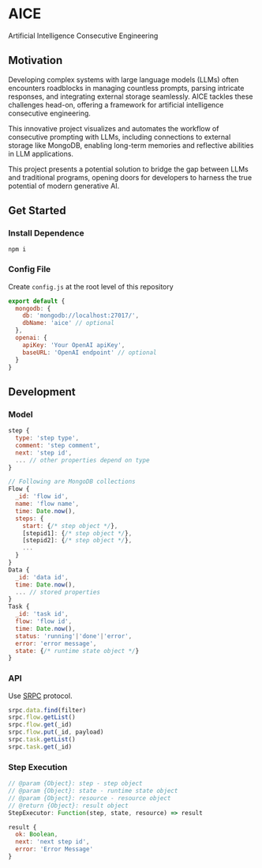 # AICE

Artificial Intelligence Consecutive Engineering

## Motivation

Developing complex systems with large language models (LLMs) often encounters roadblocks in managing countless prompts, parsing intricate responses, and integrating external storage seamlessly. AICE tackles these challenges head-on, offering a framework for artificial intelligence consecutive engineering.

This innovative project visualizes and automates the workflow of consecutive prompting with LLMs, including connections to external storage like MongoDB, enabling long-term memories and reflective abilities in LLM applications.

This project presents a potential solution to bridge the gap between LLMs and traditional programs, opening doors for developers to harness the true potential of modern generative AI.

## Get Started

### Install Dependence

```
npm i
```

### Config File

Create `config.js` at the root level of this repository
```js
export default {
  mongodb: {
    db: 'mongodb://localhost:27017/',
    dbName: 'aice' // optional
  },
  openai: {
    apiKey: 'Your OpenAI apiKey',
    baseURL: 'OpenAI endpoint' // optional
  }
}
```

## Development

### Model

```js
step {
  type: 'step type',
  comment: 'step comment',
  next: 'step id',
  ... // other properties depend on type
}

// Following are MongoDB collections
Flow {
  _id: 'flow id',
  name: 'flow name',
  time: Date.now(),
  steps: {
    start: {/* step object */},
    [stepid1]: {/* step object */},
    [stepid2]: {/* step object */},
    ...
  }
}
Data {
  _id: 'data id',
  time: Date.now(),
  ... // stored properties
}
Task {
  _id: 'task id',
  flow: 'flow id',
  time: Date.now(),
  status: 'running'|'done'|'error',
  error: 'error message',
  state: {/* runtime state object */}
}
```

### API

Use [SRPC](https://github.com/yzITI/srpc) protocol.

```js
srpc.data.find(filter)
srpc.flow.getList()
srpc.flow.get(_id)
srpc.flow.put(_id, payload)
srpc.task.getList()
srpc.task.get(_id)
```

### Step Execution

```js
// @param {Object}: step - step object
// @param {Object}: state - runtime state object
// @param {Object}: resource - resource object
// @return {Object}: result object
StepExecutor: Function(step, state, resource) => result

result {
  ok: Boolean,
  next: 'next step id',
  error: 'Error Message'
}
```

